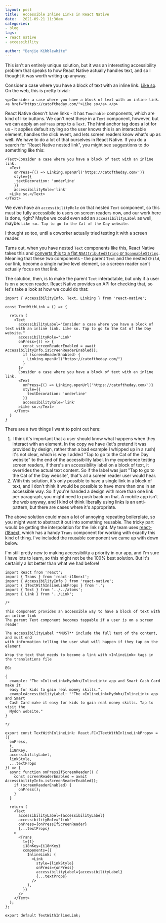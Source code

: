 ```yaml
---
layout: post
title:  Accessible Inline Links in React Native
date:   2021-09-21 11:30am
categories:
- blog
tags:
- react native
- accessibility

author: "Benjie Kibblewhite"
---
```


This isn't an entirely unique solution, but it was an interesting accessibility problem that speaks to how React Native actually handles text, and so I thought it was worth writing up anyway.

Consider a case where you have a block of text with an inline link. [Like so](https://catoftheday.com/). On the web, this is pretty trivial: 

```
<p>Consider a case where you have a block of text with an inline link. <a href="https://catoftheday.com/">Like so</a>.</p>
```

React Native doesn't have links - it has `Touchable` components, which are kind of like buttons. We can't nest these in a `Text` component, however, but we can apply an `onPress` prop to a `Text`. The html anchor tag does a lot for us - it applies default styling so the user knows this is an interactable element, handles the click event, and lets screen readers know what's up as well. We have to do a lot of that ourselves in React Native. If you do a search for "React Native nested link", you might see suggestions to do something like this:

```
<Text>Consider a case where you have a block of text with an inline link.
  <Text 
    onPress={() => Linking.openUrl('https://catoftheday.com/')}
    style={{
     textDecoration: 'underline'
    }}
    accessibilityRole='link'
  >Like so.</Text>
</Text>
```

We even have an `accessibilityRole` on that nested `Text` component, so this must be fully accessibile to users on screen readers now, and our work here is done, right? Maybe we could even add an `accessibilityLabel` as well, maybe: `Like so. Tap to go to the Cat of the Day website`. 

I thought so too, until a coworker actually tried testing it with a screen reader. 

Turns out, when you have nested `Text` components like this, React Native takes this and [converts this to a flat `NSAttributedString` or `SpannableString`](https://reactnative.dev/docs/text#nested-text). Meaning that these two components - the parent `Text` and the nested `Child`, our link, become a single native level element, so a screen reader can't actually focus on that link. 

The solution, then, is to make the parent `Text` interactable, but only if a user is on a screen reader. React Native provides an API for checking that, so let's take a look at how we could  do that: 

```
import { AccessibilityInfo, Text, Linking } from 'react-native';

const TextWithLink = () => {

  return (
    <Text 
      accessibilityLabel="Consider a case where you have a block of text with an inline link. Like so. Tap to go to the Cat of the Day website."
      accessibilityRole="Link"
      onPress={() => {
        const screenReaderEnabled = await AccessibilityInfo.isScreenReaderEnabled();
        if (screenReaderEnabled) {
          Linking.openUrl("https://catoftheday.com/")
        }
      }>
      Consider a case where you have a block of text with an inline link.
      <Text 
        onPress={() => Linking.openUrl('https://catoftheday.com/')}
        style={{
          textDecoration: 'underline'
        }}
        accessibilityRole='link'
      >Like so.</Text>
    </Text>
  )
}
```

There are a two things I want to point out here:

1. I think it's important that a user should know what happens when they interact with an element. In the copy we have (let's pretend it was provided by design, rather than a bad example I whipped up in a rush) it's not clear, which is why I added "Tap to go to the Cat of the Day website" to the end of the accessibility label. In my experience testing screen readers, if there's an accessibility label on a block of text, it overrides the actual text content. So if the label was just "Tap to go to the Cat of the Day website", that's all a screen reader user would hear. 
2. With this solution, it's only possible to have a single link in a block of text, and I don't think it would be possible to have more than one in an accessible way. So if you're handed a design with more than one link per paragraph, you might need to push back on that. A mobile app isn't the web anyway, and I kind of think liberally using links is an anti-pattern, but there are cases where it's appropriate. 


The above solution could mean a lot of annoying repeating boilerplate, so you might want to abstract it out into something reusable. The tricky part would be getting the interpolation for the link right. My team uses [react-i18next](https://react.i18next.com/latest/trans-component), which has a handy `Trans` component for working with exactly this kind of thing. I've included the reusable component we came up with down below.

I'm still pretty new to making accessibility a priority in our app, and I'm sure I have lots to learn, so this might not be the 100% best solution. But it's certainly a lot better than what we had before! 

```
import React from 'react';
import { Trans } from 'react-i18next';
import { AccessibilityInfo } from 'react-native';
import { ITextWithInlineLinkProps } from '.';
import { Text } from '../../atoms';
import { Link } from '../Link';

/*

This component provides an accessible way to have a block of text with an inline link
The parent Text component becomes tappable if a user is on a screen reader

The accessibilityLabel **MUST** include the full text of the content, and must end
with information telling the user what will happen if they tap on the element

Wrap the text that needs to become a link with <InlineLink> tags in the translations file

EG:

{
  example: "The <InlineLink>Mydoh</InlineLink> app and Smart Cash Card make it
  easy for kids to gain real money skills.",
  exampleAccessibilityLabel: ""The <InlineLink>Mydoh</InlineLink> app and Smart
  Cash Card make it easy for kids to gain real money skills. Tap to visit the
  Mydoh website."
}

*/

export const TextWithInlineLink: React.FC<ITextWithInlineLinkProps> = ({
  onPress,
  t,
  i18nKey,
  accessibilityLabel,
  linkStyle,
  ...textProps
}) => {
  async function onPressIfScreenReader() {
    const screenReaderEnabled = await AccessibilityInfo.isScreenReaderEnabled();
    if (screenReaderEnabled) {
      onPress();
    }
  }

  return (
    <Text
      accessibilityLabel={accessibilityLabel}
      accessibilityRole="link"
      onPress={onPressIfScreenReader}
      {...textProps}
    >
      <Trans
        t={t}
        i18nKey={i18nKey}
        components={{
          InlineLink: (
            <Link
              style={linkStyle}
              onPress={onPress}
              accessibilityLabel={accessibilityLabel}
              {...textProps}
            />
          ),
        }}
      />
    </Text>
  );
};

export default TextWithInlineLink;
```
